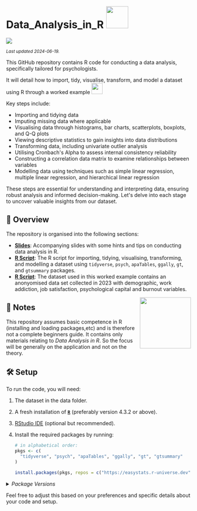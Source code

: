 # Data_Analysis_in_R  <img src= "https://i.giphy.com/media/v1.Y2lkPTc5MGI3NjExbWhuZW81M2JxOWY4b3M0NHdrNnNhbnpkcjI0amZjMzc0Y3libWN0MSZlcD12MV9pbnRlcm5hbF9naWZfYnlfaWQmY3Q9cw/8Lb8TPY7l2T9Mc1QIW/giphy.gif" width="60">

[![](https://img.shields.io/badge/Language-R-blue)](http://cran.r-project.org/)

<sub>*Last updated 2024-06-19.*</sub>

This GitHub repository contains R code for conducting a data analysis, specifically tailored for psychologists.

It will detail how to import, tidy, visualise, transform, and model a dataset using R through a worked example <img src="https://media.giphy.com/media/WUlplcMpOCEmTGBtBW/giphy.gif" width="30">

Key steps include:
- Importing and tidying data
- Imputing missing data where applicable
- Visualising data through histograms, bar charts, scatterplots, boxplots, and Q-Q plots
- Viewing descriptive statistics to gain insights into data distributions
- Transforming data, including univariate outlier analysis
- Utilising Cronbach's Alpha to assess internal consistency reliability
- Constructing a correlation data matrix to examine relationships between variables
- Modelling data using techniques such as simple linear regression, multiple linear regression, and hierarchical linear regression

These steps are essential for understanding and interpreting data, ensuring robust analysis and informed decision-making. Let's delve into each stage to uncover valuable insights from our dataset.

## :telescope: Overview

The repository is organised into the following sections:

- **[Slides](/R/Slides.ppt)**: Accompanying slides with some hints and tips on conducting data analysis in R.
- **[R Script](/R/Data_Analysis_in_R.R)**: The R script for importing, tidying, visualising, transforming, and modelling a dataset using `tidyverse`, `psych`, `apaTables`, `ggally`, `gt`, and `gtsummary` packages.
- **[R Script](/R/Data/data.csv)**: The dataset used in this worked example contains an anonyomised data set collected in 2023 with demographic, work addiction, job satisfaction, psychological capital and burnout variables.
<img src='logo/Hex.png' align="right" height="139" />

## :scroll: Notes

This repository assumes basic competence in R (installing and loading packages,etc) and is therefore not a complete beginners guide. It contains only materials relating to *Data Analysis in R*. So the focus will be generally on the application and not on the theory.  

## :hammer_and_wrench: Setup

To run the code, you will need:

1. The dataset in the data folder.
2. A fresh installation of [**`R`**](https://cran.r-project.org/) (preferably version 4.3.2 or above).
3. [RStudio IDE](https://www.rstudio.com/products/rstudio/download/) (optional but recommended).
4. Install the required packages by running:

   ```R
   # in alphabetical order:
   pkgs <- c(
     "tidyverse", "psych", "apaTables", "ggally", "gt", "gtsummary"
   )

   install.packages(pkgs, repos = c("https://easystats.r-universe.dev", getOption("repos")))

<details>
<summary>
<i>Package Versions</i>
</summary>
   
Run on Windows 11 x64 (build 22621), with R version 4.3.2.

The packages used here:

- `tidyverse` 2.0.0 (*CRAN*)
- `psych` 2.3.12 (*CRAN*)
- `apaTables` 2.0.8 (*CRAN*)
- `ggally` 2.2.1 (*CRAN*)
- `gt` 0.10.1 (*CRAN*)
- `gtsummary` 1.7.2 (*CRAN*)

</details>

Feel free to adjust this based on your preferences and specific details about your code and setup.
